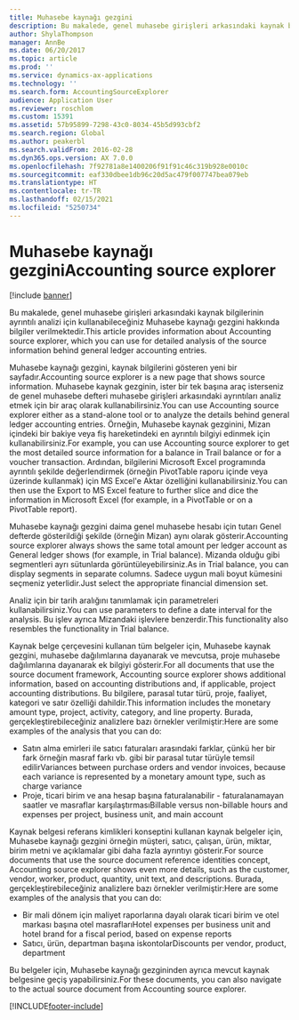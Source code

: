```yaml
---
title: Muhasebe kaynağı gezgini
description: Bu makalede, genel muhasebe girişleri arkasındaki kaynak bilgilerinin ayrıntılı analizi için kullanabileceğiniz Muhasebe kaynağı gezgini hakkında bilgiler verilmektedir.
author: ShylaThompson
manager: AnnBe
ms.date: 06/20/2017
ms.topic: article
ms.prod: ''
ms.service: dynamics-ax-applications
ms.technology: ''
ms.search.form: AccountingSourceExplorer
audience: Application User
ms.reviewer: roschlom
ms.custom: 15391
ms.assetid: 57b95899-7298-43c0-8034-45b5d993cbf2
ms.search.region: Global
ms.author: peakerbl
ms.search.validFrom: 2016-02-28
ms.dyn365.ops.version: AX 7.0.0
ms.openlocfilehash: 7f92781a8e1400206f91f91c46c319b928e0010c
ms.sourcegitcommit: eaf330dbee1db96c20d5ac479f007747bea079eb
ms.translationtype: HT
ms.contentlocale: tr-TR
ms.lasthandoff: 02/15/2021
ms.locfileid: "5250734"
---
```

# <a name="accounting-source-explorer"></a><span data-ttu-id="5ac1c-103">Muhasebe kaynağı gezgini</span><span class="sxs-lookup"><span data-stu-id="5ac1c-103">Accounting source explorer</span></span>

[!include [banner](../includes/banner.md)]

<span data-ttu-id="5ac1c-104">Bu makalede, genel muhasebe girişleri arkasındaki kaynak bilgilerinin ayrıntılı analizi için kullanabileceğiniz Muhasebe kaynağı gezgini hakkında bilgiler verilmektedir.</span><span class="sxs-lookup"><span data-stu-id="5ac1c-104">This article provides information about Accounting source explorer, which you can use for detailed analysis of the source information behind general ledger accounting entries.</span></span>

<span data-ttu-id="5ac1c-105">Muhasebe kaynağı gezgini, kaynak bilgilerini gösteren yeni bir sayfadır.</span><span class="sxs-lookup"><span data-stu-id="5ac1c-105">Accounting source explorer is a new page that shows source information.</span></span> <span data-ttu-id="5ac1c-106">Muhasebe kaynak gezginin, ister bir tek başına araç isterseniz de genel muhasebe defteri muhasebe girişleri arkasındaki ayrıntıları analiz etmek için bir araç olarak kullanabilirsiniz.</span><span class="sxs-lookup"><span data-stu-id="5ac1c-106">You can use Accounting source explorer either as a stand-alone tool or to analyze the details behind general ledger accounting entries.</span></span> <span data-ttu-id="5ac1c-107">Örneğin, Muhasebe kaynak gezginini, Mizan içindeki bir bakiye veya fiş hareketindeki en ayrıntılı bilgiyi edinmek için kullanabilirsiniz.</span><span class="sxs-lookup"><span data-stu-id="5ac1c-107">For example, you can use Accounting source explorer to get the most detailed source information for a balance in Trail balance or for a voucher transaction.</span></span> <span data-ttu-id="5ac1c-108">Ardından, bilgilerini Microsoft Excel programında ayrıntılı şekilde değerlendirmek (örneğin PivotTable raporu içinde veya üzerinde kullanmak) için MS Excel'e Aktar özelliğini kullanabilirsiniz.</span><span class="sxs-lookup"><span data-stu-id="5ac1c-108">You can then use the Export to MS Excel feature to further slice and dice the information in Microsoft Excel (for example, in a PivotTable or on a PivotTable report).</span></span>

<span data-ttu-id="5ac1c-109">Muhasebe kaynağı gezgini daima genel muhasebe hesabı için tutarı Genel defterde gösterildiği şekilde (örneğin Mizan) aynı olarak gösterir.</span><span class="sxs-lookup"><span data-stu-id="5ac1c-109">Accounting source explorer always shows the same total amount per ledger account as General ledger shows (for example, in Trial balance).</span></span> <span data-ttu-id="5ac1c-110">Mizanda olduğu gibi segmentleri ayrı sütunlarda görüntüleyebilirsiniz.</span><span class="sxs-lookup"><span data-stu-id="5ac1c-110">As in Trial balance, you can display segments in separate columns.</span></span> <span data-ttu-id="5ac1c-111">Sadece uygun mali boyut kümesini seçmeniz yeterlidir.</span><span class="sxs-lookup"><span data-stu-id="5ac1c-111">Just select the appropriate financial dimension set.</span></span> 

<span data-ttu-id="5ac1c-112">Analiz için bir tarih aralığını tanımlamak için parametreleri kullanabilirsiniz.</span><span class="sxs-lookup"><span data-stu-id="5ac1c-112">You can use parameters to define a date interval for the analysis.</span></span> <span data-ttu-id="5ac1c-113">Bu işlev ayrıca Mizandaki işlevlere benzerdir.</span><span class="sxs-lookup"><span data-stu-id="5ac1c-113">This functionality also resembles the functionality in Trial balance.</span></span>

<span data-ttu-id="5ac1c-114">Kaynak belge çerçevesini kullanan tüm belgeler için, Muhasebe kaynak gezgini, muhasebe dağılımlarına dayanarak ve mevcutsa, proje muhasebe dağılımlarına dayanarak ek bilgiyi gösterir.</span><span class="sxs-lookup"><span data-stu-id="5ac1c-114">For all documents that use the source document framework, Accounting source explorer shows additional information, based on accounting distributions and, if applicable, project accounting distributions.</span></span> <span data-ttu-id="5ac1c-115">Bu bilgilere, parasal tutar türü, proje, faaliyet, kategori ve satır özelliği dahildir.</span><span class="sxs-lookup"><span data-stu-id="5ac1c-115">This information includes the monetary amount type, project, activity, category, and line property.</span></span> <span data-ttu-id="5ac1c-116">Burada, gerçekleştirebileceğiniz analizlere bazı örnekler verilmiştir:</span><span class="sxs-lookup"><span data-stu-id="5ac1c-116">Here are some examples of the analysis that you can do:</span></span>

-   <span data-ttu-id="5ac1c-117">Satın alma emirleri ile satıcı faturaları arasındaki farklar, çünkü her bir fark örneğin masraf farkı vb. gibi bir parasal tutar türüyle temsil edilir</span><span class="sxs-lookup"><span data-stu-id="5ac1c-117">Variances between purchase orders and vendor invoices, because each variance is represented by a monetary amount type, such as charge variance</span></span>
-   <span data-ttu-id="5ac1c-118">Proje, ticari birim ve ana hesap başına faturalanabilir - faturalanamayan saatler ve masraflar karşılaştırması</span><span class="sxs-lookup"><span data-stu-id="5ac1c-118">Billable versus non-billable hours and expenses per project, business unit, and main account</span></span>

<span data-ttu-id="5ac1c-119">Kaynak belgesi referans kimlikleri konseptini kullanan kaynak belgeler için, Muhasebe kaynağı gezgini örneğin müşteri, satıcı, çalışan, ürün, miktar, birim metni ve açıklamalar gibi daha fazla ayrıntıyı gösterir.</span><span class="sxs-lookup"><span data-stu-id="5ac1c-119">For source documents that use the source document reference identities concept, Accounting source explorer shows even more details, such as the customer, vendor, worker, product, quantity, unit text, and descriptions.</span></span> <span data-ttu-id="5ac1c-120">Burada, gerçekleştirebileceğiniz analizlere bazı örnekler verilmiştir:</span><span class="sxs-lookup"><span data-stu-id="5ac1c-120">Here are some examples of the analysis that you can do:</span></span>

-   <span data-ttu-id="5ac1c-121">Bir mali dönem için maliyet raporlarına dayalı olarak ticari birim ve otel markası başına otel masrafları</span><span class="sxs-lookup"><span data-stu-id="5ac1c-121">Hotel expenses per business unit and hotel brand for a fiscal period, based on expense reports</span></span>
-   <span data-ttu-id="5ac1c-122">Satıcı, ürün, departman başına iskontolar</span><span class="sxs-lookup"><span data-stu-id="5ac1c-122">Discounts per vendor, product, department</span></span>

<span data-ttu-id="5ac1c-123">Bu belgeler için, Muhasebe kaynağı gezgininden ayrıca mevcut kaynak belgesine geçiş yapabilirsiniz.</span><span class="sxs-lookup"><span data-stu-id="5ac1c-123">For these documents, you can also navigate to the actual source document from Accounting source explorer.</span></span>





[!INCLUDE[footer-include](../../includes/footer-banner.md)]